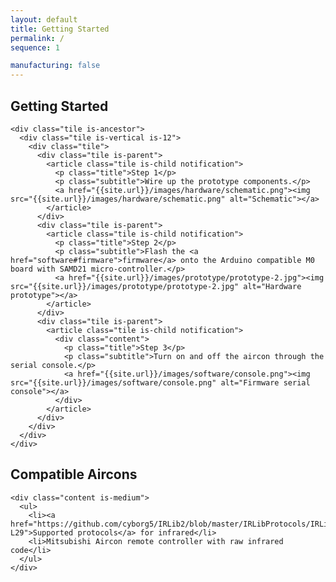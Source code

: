 ```yaml
---
layout: default
title: Getting Started
permalink: /
sequence: 1

manufacturing: false
---
```


<section class="section is-small">
  <div class="container">
    <h2 class="title is-1">Getting Started</h2>

    <div class="tile is-ancestor">
      <div class="tile is-vertical is-12">
        <div class="tile">
          <div class="tile is-parent">
            <article class="tile is-child notification">
              <p class="title">Step 1</p>
              <p class="subtitle">Wire up the prototype components.</p>
              <a href="{{site.url}}/images/hardware/schematic.png"><img src="{{site.url}}/images/hardware/schematic.png" alt="Schematic"></a>
            </article>
          </div>
          <div class="tile is-parent">
            <article class="tile is-child notification">
              <p class="title">Step 2</p>
              <p class="subtitle">Flash the <a href="software#firmware">firmware</a> onto the Arduino compatible M0 board with SAMD21 micro-controller.</p>
              <a href="{{site.url}}/images/prototype/prototype-2.jpg"><img src="{{site.url}}/images/prototype/prototype-2.jpg" alt="Hardware prototype"></a>
            </article>
          </div>
          <div class="tile is-parent">
            <article class="tile is-child notification">
              <div class="content">
                <p class="title">Step 3</p>
                <p class="subtitle">Turn on and off the aircon through the serial console.</p>
                <a href="{{site.url}}/images/software/console.png"><img src="{{site.url}}/images/software/console.png" alt="Firmware serial console"></a>
              </div>
            </article>
          </div>
        </div>
      </div>
    </div>
  </div>
</section>

<section class="section is-small">
  <div class="container">
    <h2 class="title is-1">Compatible Aircons</h2>

    <div class="content is-medium">
      <ul>
        <li><a href="https://github.com/cyborg5/IRLib2/blob/master/IRLibProtocols/IRLibProtocols.h#L15-L29">Supported protocols</a> for infrared</li>
        <li>Mitsubishi Aircon remote controller with raw infrared code</li>
      </ul>
    </div>
  </div>
</section>
